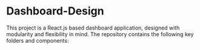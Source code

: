 # Dashboard-Design
This project is a React.js based dashboard application, designed with modularity and flexibility in mind. The repository contains the following key folders and components:
